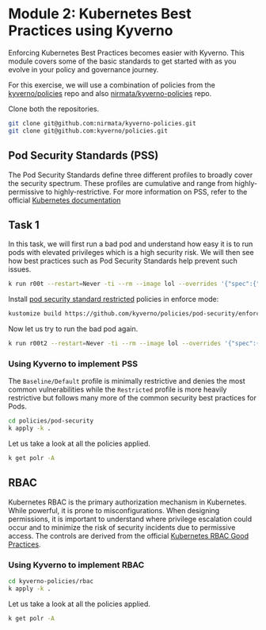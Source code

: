 # Module 2: Kubernetes Best Practices using Kyverno
Enforcing Kubernetes Best Practices becomes easier with Kyverno. This module covers some of the basic standards to get started with as you evolve in your policy and governance journey.

For this exercise, we will use a combination of policies from the [kyverno/policies](https://github.com/kyverno/policies) repo and also [nirmata/kyverno-policies](https://github.com/nirmata/kyverno-policies) repo.

Clone both the repositories.
```sh
git clone git@github.com:nirmata/kyverno-policies.git
git clone git@github.com:kyverno/policies.git
```

## Pod Security Standards (PSS)
The Pod Security Standards define three different profiles to broadly cover the security spectrum. These profiles are cumulative and range from highly-permissive to highly-restrictive. For more information on PSS, refer to the official [Kubernetes documentation](https://kubernetes.io/docs/concepts/security/pod-security-standards/)

## Task 1
In this task, we will first run a bad pod and understand how easy it is to run pods with elevated privileges which is a high security risk. We will then see how best practices such as Pod Security Standards help prevent such issues.

```sh
k run r00t --restart=Never -ti --rm --image lol --overrides '{"spec":{"hostPID": true, "containers":[{"name":"1","image":"public.ecr.aws/h1a5s9h8/alpine:latest","command":["nsenter","--mount=/proc/1/ns/mnt","--","/bin/bash"],"stdin": true,"tty":true,"securityContext":{"privileged":true}}]}}'
```

Install [pod security standard restricted](https://kubernetes.io/docs/concepts/security/pod-security-standards/#restricted) policies in enforce mode:

```sh
kustomize build https://github.com/kyverno/policies/pod-security/enforce | k apply -f -
```

Now let us try to run the bad pod again.
```sh
k run r00t2 --restart=Never -ti --rm --image lol --overrides '{"spec":{"hostPID": true, "containers":[{"name":"1","image":"public.ecr.aws/h1a5s9h8/alpine:latest","command":["nsenter","--mount=/proc/1/ns/mnt","--","/bin/bash"],"stdin": true,"tty":true,"securityContext":{"privileged":true}}]}}'
```

### Using Kyverno to implement PSS
The `Baseline/Default` profile is minimally restrictive and denies the most common vulnerabilities while the `Restricted` profile is more heavily restrictive but follows many more of the common security best practices for Pods.

```sh
cd policies/pod-security
k apply -k .
```

Let us take a look at all the policies applied.
```sh
k get polr -A
```

## RBAC
Kubernetes RBAC is the primary authorization mechanism in Kubernetes. While powerful, it is prone to misconfigurations. When designing permissions, it is important to understand where privilege escalation could occur and to minimize the risk of security incidents due to permissive access. The controls are derived from the official [Kubernetes RBAC Good Practices](https://kubernetes.io/docs/concepts/security/rbac-good-practices/).


### Using Kyverno to implement RBAC

```sh
cd kyverno-policies/rbac
k apply -k .
```

Let us take a look at all the policies applied.
```sh
k get polr -A
```
